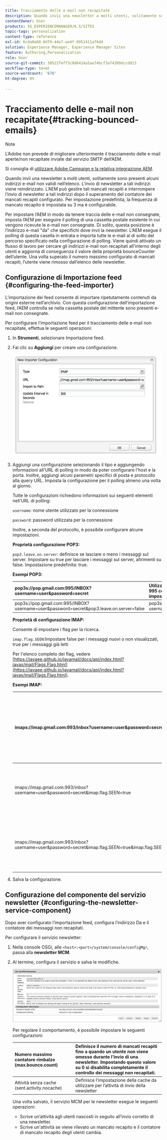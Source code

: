 ```yaml
---
title: Tracciamento delle e-mail non recapitate
description: Quando invii una newsletter a molti utenti, solitamente sono presenti alcuni indirizzi e-mail non validi nell’elenco. L'invio di newsletter a tali indirizzi viene reindirizzato. L’AEM può gestire tali mancati recapiti e interrompere l’invio di newsletter a tali indirizzi dopo il superamento del contatore dei mancati recapiti configurato.
contentOwner: User
products: SG_EXPERIENCEMANAGER/6.5/SITES
topic-tags: personalization
content-type: reference
exl-id: 6cda0a68-0df9-44e7-ae4f-9951411af6dd
solution: Experience Manager, Experience Manager Sites
feature: Authoring,Personalization
role: User
source-git-commit: 305227eff3c0d6414a5ae74bcf3a74309dccdd13
workflow-type: tm+mt
source-wordcount: '678'
ht-degree: 0%

---
```


# Tracciamento delle e-mail non recapitate{#tracking-bounced-emails}

>[!NOTE]
>
>L’Adobe non prevede di migliorare ulteriormente il tracciamento delle e-mail aperte/non recapitate inviate dal servizio SMTP dell’AEM.
>
>Si consiglia di [utilizzare Adobe Campaign e la relativa integrazione AEM](/help/sites-administering/campaign.md).

Quando invii una newsletter a molti utenti, solitamente sono presenti alcuni indirizzi e-mail non validi nell’elenco. L&#39;invio di newsletter a tali indirizzi viene reindirizzato. L’AEM può gestire tali mancati recapiti e interrompere l’invio di newsletter a tali indirizzi dopo il superamento del contatore dei mancati recapiti configurato. Per impostazione predefinita, la frequenza di mancato recapito è impostata su 3 ma è configurabile.

Per impostare l’AEM in modo da tenere traccia delle e-mail non consegnate, imposta l’AEM per eseguire il polling di una cassetta postale esistente in cui vengono ricevute le e-mail non consegnate. Di solito, questa posizione è l’indirizzo e-mail &quot;da&quot; che specifichi dove invii la newsletter. L’AEM esegue il polling di questa casella in entrata e importa tutte le e-mail al di sotto del percorso specificato nella configurazione di polling. Viene quindi attivato un flusso di lavoro per cercare gli indirizzi e-mail non recapitati all’interno degli utenti e aggiorna di conseguenza il valore della proprietà bounceCounter dell’utente. Una volta superato il numero massimo configurato di mancati recapiti, l’utente viene rimosso dall’elenco delle newsletter.

## Configurazione di Importazione feed {#configuring-the-feed-importer}

L’importazione dei feed consente di importare ripetutamente contenuti da origini esterne nell’archivio. Con questa configurazione dell’importazione feed, l’AEM controlla se nella cassetta postale del mittente sono presenti e-mail non consegnate.

Per configurare l’importazione feed per il tracciamento delle e-mail non recapitate, effettua le seguenti operazioni:

1. In **Strumenti**, selezionare Importazione feed.

1. Fai clic su **Aggiungi** per creare una configurazione.

   ![chlimage_1](assets/chlimage_1a.png)

1. Aggiungi una configurazione selezionando il tipo e aggiungendo informazioni all&#39;URL di polling in modo da poter configurare l&#39;host e la porta. Inoltre, aggiungi alcuni parametri specifici di posta e protocollo alla query URL. Imposta la configurazione per il polling almeno una volta al giorno.

   Tutte le configurazioni richiedono informazioni sui seguenti elementi nell’URL di polling:

   `username`: nome utente utilizzato per la connessione

   `password`: password utilizzata per la connessione

   Inoltre, a seconda del protocollo, è possibile configurare alcune impostazioni.

   **Proprietà configurazione POP3:**

   `pop3.leave.on.server`: definisce se lasciare o meno i messaggi sul server. Impostare su true per lasciare i messaggi sul server, altrimenti su false. Impostazione predefinita: true.

   **Esempi POP3:**

   | pop3s://pop.gmail.com:995/INBOX?username=user&amp;password=secret | Utilizzo di pop3 su SSL per connettersi a GMail sulla porta 995 con utente/segreto, lasciando i messaggi sul server per impostazione predefinita |
   |---|---|
   | pop3s://pop.gmail.com:995/INBOX?username=user&amp;password=secret&amp;pop3.leave.on.server=false | pop3s://pop.gmail.com:995/INBOX?username=user&amp;password=secret&amp;pop3.leave.on.server=false |

   **Proprietà di configurazione IMAP:**

   Consente di impostare i flag per la ricerca.

   `imap.flag.SEEN`:Impostare false per i messaggi nuovi o non visualizzati, true per i messaggi già letti

   Per l&#39;elenco completo dei flag, vedere [https://javaee.github.io/javamail/docs/api/index.html?javax/mail/Flags.Flag.html](https://javaee.github.io/javamail/docs/api/index.html?javax/mail/Flags.Flag.html).

   **Esempi IMAP:**

   | imaps://imap.gmail.com:993/inbox?username=user&amp;password=secret | Utilizzo di IMAP su SSL per la connessione a GMail sulla porta 993 con user/secret. Ricezione di nuovi messaggi solo per impostazione predefinita. |
   |---|---|
   | imaps://imap.gmail.com:993/inbox?username=user&amp;password=secret&amp;imap.flag.SEEN=true | Utilizzo di IMAP su SSL per connettersi a GMail 993 con utente/segreto, visualizzando solo il messaggio già visualizzato. |
   | imaps://imap.gmail.com:993/inbox?username=user&amp;password=secret&amp;imap.flag.SEEN=true&amp;imap.flag.SEEN=false | Utilizzo di IMAP su SSL per la connessione a GMail 993 con utente/segreto, lettura già effettuata o nuovi messaggi. |

1. Salva la configurazione.

## Configurazione del componente del servizio newsletter {#configuring-the-newsletter-service-component}

Dopo aver configurato l’importazione feed, configura l’indirizzo Da e il contatore dei messaggi non recapitati.

Per configurare il servizio newsletter:

1. Nella console OSGi, alle `<host>:<port>/system/console/configMgr`, passa alla **newsletter MCM**.

1. Al termine, configura il servizio e salva le modifiche.

   ![chlimage_1-1](assets/chlimage_1-1a.png)

   Per regolare il comportamento, è possibile impostare le seguenti configurazioni:

   | Numero massimo contatore rimbalzo (max.bounce.count) | Definisce il numero di mancati recapiti fino a quando un utente non viene omesso durante l’invio di una newsletter. Impostando questo valore su 0 si disabilita completamente il controllo dei messaggi non recapitati. |
   |---|---|
   | Attività senza cache (sent.activity.nocache) | Definisce l’impostazione della cache da utilizzare per l’attività di invio della newsletter |

   Una volta salvato, il servizio MCM per le newsletter esegue le seguenti operazioni:

   * Scrive un’attività agli utenti nascosti in seguito all’invio corretto di una newsletter.
   * Scrive un&#39;attività se viene rilevato un mancato recapito e il contatore di mancato recapito degli utenti cambia.
